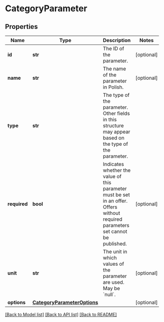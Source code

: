 # CategoryParameter

## Properties
Name | Type | Description | Notes
------------ | ------------- | ------------- | -------------
**id** | **str** | The ID of the parameter. | [optional] 
**name** | **str** | The name of the parameter in Polish. | [optional] 
**type** | **str** | The type of the parameter. Other fields in this structure may appear based on the type of the parameter. | 
**required** | **bool** | Indicates whether the value of this parameter must be set in an offer. Offers without required parameters set cannot be published. | [optional] 
**unit** | **str** | The unit in which values of the parameter are used. May be &#x60;null&#x60;. | [optional] 
**options** | [**CategoryParameterOptions**](CategoryParameterOptions.md) |  | [optional] 

[[Back to Model list]](../README.md#documentation-for-models) [[Back to API list]](../README.md#documentation-for-api-endpoints) [[Back to README]](../README.md)


